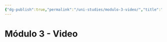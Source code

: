 ```yaml
---
{"dg-publish":true,"permalink":"/uni-studies/modulo-3-video/","title":"Módulo 3 - Video","tags":["Universidad,"],"noteIcon":"","created":"2023-03-14T13:36:54.916-05:00","updated":"2023-03-23T15:07:22.261-05:00"}
---
```



# Módulo 3 - Video
